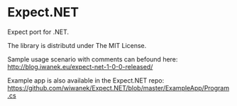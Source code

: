 Expect.NET
==========

Expect port for .NET.

The library is distributd under The MIT License.

Sample usage scenario with comments can befound here: http://blog.iwanek.eu/expect-net-1-0-0-released/

Example app is also available in the Expect.NET repo: https://github.com/wiwanek/Expect.NET/blob/master/ExampleApp/Program.cs
